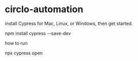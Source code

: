 # circlo-automation

install Cypress for Mac, Linux, or Windows, then get started.

npm install cypress --save-dev

how to run

npx cypress open
